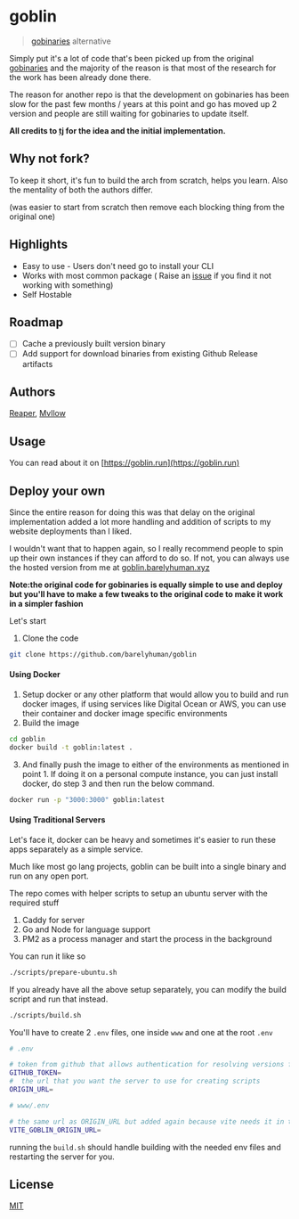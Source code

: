 # goblin

> [gobinaries](https://gobinaries.com/) alternative

Simply put it's a lot of code that's been picked up from the original
[gobinaries](https://github.com/tj/gobinaries) and the majority of the reason is
that most of the research for the work has been already done there.

The reason for another repo is that the development on gobinaries has been slow
for the past few months / years at this point and go has moved up 2 version and
people are still waiting for gobinaries to update itself.

**All credits to [tj](https://github.com/tj) for the idea and the initial
implementation.**

## Why not fork?

To keep it short, it's fun to build the arch from scratch, helps you learn. Also
the mentality of both the authors differ.

(was easier to start from scratch then remove each blocking thing from the
original one)

## Highlights

- Easy to use - Users don't need go to install your CLI
- Works with most common package ( Raise an [issue](/issues) if you find it not
  working with something)
- Self Hostable

## Roadmap

- [ ] Cache a previously built version binary
- [ ] Add support for download binaries from existing Github Release artifacts

## Authors

[Reaper](https://github.com/barelyhuman), [Mvllow](https://github.com/mvllow)

## Usage

You can read about it on [https://goblin.run](https://goblin.run)

## Deploy your own

Since the entire reason for doing this was that delay on the original
implementation added a lot more handling and addition of scripts to my website
deployments than I liked.

I wouldn't want that to happen again, so I really recommend people to spin up
their own instances if they can afford to do so. If not, you can always use the
hosted version from me at [goblin.barelyhuman.xyz](https://goblin.run)

**Note:the original code for gobinaries is equally simple to use and deploy but
you'll have to make a few tweaks to the original code to make it work in a
simpler fashion**

Let's start

1. Clone the code

```sh
git clone https://github.com/barelyhuman/goblin
```

#### Using Docker

1. Setup docker or any other platform that would allow you to build and run
   docker images, if using services like Digital Ocean or AWS, you can use their
   container and docker image specific environments
2. Build the image

```sh
cd goblin
docker build -t goblin:latest .
```

3. And finally push the image to either of the environments as mentioned in
   point 1. If doing it on a personal compute instance, you can just install
   docker, do step 3 and then run the below command.

```sh
docker run -p "3000:3000" goblin:latest
```

#### Using Traditional Servers

Let's face it, docker can be heavy and sometimes it's easier to run these apps
separately as a simple service.

Much like most go lang projects, goblin can be built into a single binary and
run on any open port.

The repo comes with helper scripts to setup an ubuntu server with the required
stuff

1. Caddy for server
2. Go and Node for language support
3. PM2 as a process manager and start the process in the background

You can run it like so

```sh
./scripts/prepare-ubuntu.sh
```

If you already have all the above setup separately, you can modify the build
script and run that instead.

```sh
./scripts/build.sh
```

You'll have to create 2 `.env` files, one inside `www` and one at the root
`.env`

```sh
# .env

# token from github that allows authentication for resolving versions from go modules as github repositories
GITHUB_TOKEN=
#  the url that you want the server to use for creating scripts
ORIGIN_URL=
```

```sh
# www/.env

# the same url as ORIGIN_URL but added again because vite needs it in the repo
VITE_GOBLIN_ORIGIN_URL=
```

running the `build.sh` should handle building with the needed env files and
restarting the server for you.

## License

[MIT](/LICENSE)
